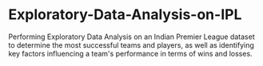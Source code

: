 # Exploratory-Data-Analysis-on-IPL
Performing Exploratory Data Analysis on an Indian Premier League dataset to determine the most successful teams and players, as well as identifying key factors influencing a team's performance in terms of wins and losses.
